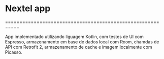 # Nextel app
===========================================================

App implementado utilizando liguagem Kotlin, com  testes de UI com Espresso, armazenamento em base de dados local com Room, chamdas de API com Retrofit 2, armazenamento de cache e imagem localmente com Picasso.
